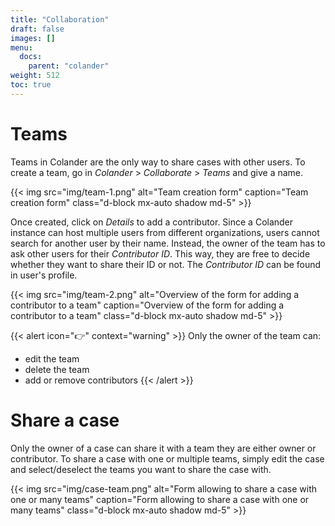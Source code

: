 ```yaml
---
title: "Collaboration"
draft: false
images: []
menu:
  docs:
    parent: "colander"
weight: 512
toc: true
---
```




# Teams
Teams in Colander are the only way to share cases with other users. To create a team, go in *Colander* > *Collaborate* > *Teams* and give a name. 

{{< img src="img/team-1.png" alt="Team creation form" caption="Team creation form" class="d-block mx-auto shadow md-5" >}}

Once created, click on *Details* to add a contributor. Since a Colander instance can host multiple users from different organizations, users cannot search for another user by their name. Instead, the owner of the team has to ask other users for their *Contributor ID*. This way, they are free to decide whether they want to share their ID or not. The *Contributor ID* can be found in user's profile.

{{< img src="img/team-2.png" alt="Overview of the form for adding a contributor to a team" caption="Overview of the form for adding a contributor to a team" class="d-block mx-auto shadow md-5" >}}

{{< alert icon="👉" context="warning" >}}
Only the owner of the team can:
* edit the team
* delete the team
* add or remove contributors 
{{< /alert >}}


# Share a case
Only the owner of a case can share it with a team they are either owner or contributor. To share a case with one or multiple teams, simply edit the case and select/deselect the teams you want to share the case with.

{{< img src="img/case-team.png" alt="Form allowing to share a case with one or many teams" caption="Form allowing to share a case with one or many teams" class="d-block mx-auto shadow md-5" >}}



